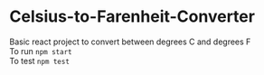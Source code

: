 # Celsius-to-Farenheit-Converter

Basic react project to convert between degrees C and degrees F    
To run `npm start`    
To test `npm test`
